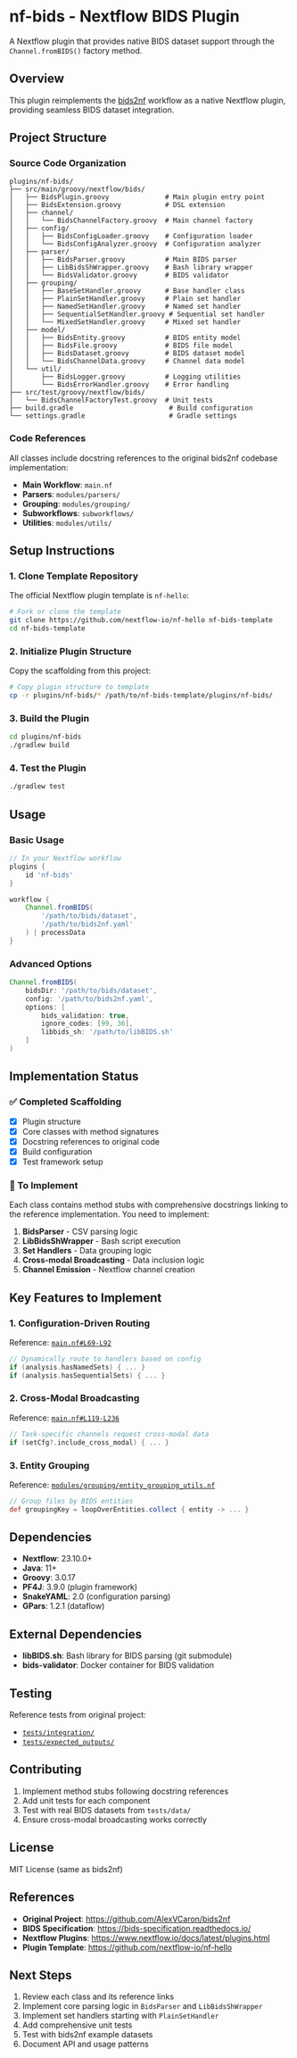 # nf-bids - Nextflow BIDS Plugin

A Nextflow plugin that provides native BIDS dataset support through the `Channel.fromBIDS()` factory method.

## Overview

This plugin reimplements the [bids2nf](https://github.com/AlexVCaron/bids2nf) workflow as a native Nextflow plugin, providing seamless BIDS dataset integration.

## Project Structure

### Source Code Organization

```
plugins/nf-bids/
├── src/main/groovy/nextflow/bids/
│   ├── BidsPlugin.groovy              # Main plugin entry point
│   ├── BidsExtension.groovy           # DSL extension
│   ├── channel/
│   │   └── BidsChannelFactory.groovy  # Main channel factory
│   ├── config/
│   │   ├── BidsConfigLoader.groovy    # Configuration loader
│   │   └── BidsConfigAnalyzer.groovy  # Configuration analyzer
│   ├── parser/
│   │   ├── BidsParser.groovy          # Main BIDS parser
│   │   ├── LibBidsShWrapper.groovy    # Bash library wrapper
│   │   └── BidsValidator.groovy       # BIDS validator
│   ├── grouping/
│   │   ├── BaseSetHandler.groovy      # Base handler class
│   │   ├── PlainSetHandler.groovy     # Plain set handler
│   │   ├── NamedSetHandler.groovy     # Named set handler
│   │   ├── SequentialSetHandler.groovy # Sequential set handler
│   │   └── MixedSetHandler.groovy     # Mixed set handler
│   ├── model/
│   │   ├── BidsEntity.groovy          # BIDS entity model
│   │   ├── BidsFile.groovy            # BIDS file model
│   │   ├── BidsDataset.groovy         # BIDS dataset model
│   │   └── BidsChannelData.groovy     # Channel data model
│   └── util/
│       ├── BidsLogger.groovy          # Logging utilities
│       └── BidsErrorHandler.groovy    # Error handling
├── src/test/groovy/nextflow/bids/
│   └── BidsChannelFactoryTest.groovy  # Unit tests
├── build.gradle                        # Build configuration
└── settings.gradle                     # Gradle settings
```

### Code References

All classes include docstring references to the original bids2nf codebase implementation:

- **Main Workflow**: `main.nf`
- **Parsers**: `modules/parsers/`
- **Grouping**: `modules/grouping/`
- **Subworkflows**: `subworkflows/`
- **Utilities**: `modules/utils/`

## Setup Instructions

### 1. Clone Template Repository

The official Nextflow plugin template is `nf-hello`:

```bash
# Fork or clone the template
git clone https://github.com/nextflow-io/nf-hello nf-bids-template
cd nf-bids-template
```

### 2. Initialize Plugin Structure

Copy the scaffolding from this project:

```bash
# Copy plugin structure to template
cp -r plugins/nf-bids/* /path/to/nf-bids-template/plugins/nf-bids/
```

### 3. Build the Plugin

```bash
cd plugins/nf-bids
./gradlew build
```

### 4. Test the Plugin

```bash
./gradlew test
```

## Usage

### Basic Usage

```groovy
// In your Nextflow workflow
plugins {
    id 'nf-bids'
}

workflow {
    Channel.fromBIDS(
        '/path/to/bids/dataset',
        '/path/to/bids2nf.yaml'
    ) | processData
}
```

### Advanced Options

```groovy
Channel.fromBIDS(
    bidsDir: '/path/to/bids/dataset',
    config: '/path/to/bids2nf.yaml',
    options: [
        bids_validation: true,
        ignore_codes: [99, 36],
        libbids_sh: '/path/to/libBIDS.sh'
    ]
)
```

## Implementation Status

### ✅ Completed Scaffolding

- [x] Plugin structure
- [x] Core classes with method signatures
- [x] Docstring references to original code
- [x] Build configuration
- [x] Test framework setup

### 🚧 To Implement

Each class contains method stubs with comprehensive docstrings linking to the reference implementation. You need to implement:

1. **BidsParser** - CSV parsing logic
2. **LibBidsShWrapper** - Bash script execution
3. **Set Handlers** - Data grouping logic
4. **Cross-modal Broadcasting** - Data inclusion logic
5. **Channel Emission** - Nextflow channel creation

## Key Features to Implement

### 1. Configuration-Driven Routing

Reference: [`main.nf#L69-L92`](https://github.com/AlexVCaron/bids2nf/blob/main/main.nf#L69-L92)

```groovy
// Dynamically route to handlers based on config
if (analysis.hasNamedSets) { ... }
if (analysis.hasSequentialSets) { ... }
```

### 2. Cross-Modal Broadcasting

Reference: [`main.nf#L119-L236`](https://github.com/AlexVCaron/bids2nf/blob/main/main.nf#L119-L236)

```groovy
// Task-specific channels request cross-modal data
if (setCfg?.include_cross_modal) { ... }
```

### 3. Entity Grouping

Reference: [`modules/grouping/entity_grouping_utils.nf`](https://github.com/AlexVCaron/bids2nf/blob/main/modules/grouping/entity_grouping_utils.nf)

```groovy
// Group files by BIDS entities
def groupingKey = loopOverEntities.collect { entity -> ... }
```

## Dependencies

- **Nextflow**: 23.10.0+
- **Java**: 11+
- **Groovy**: 3.0.17
- **PF4J**: 3.9.0 (plugin framework)
- **SnakeYAML**: 2.0 (configuration parsing)
- **GPars**: 1.2.1 (dataflow)

## External Dependencies

- **libBIDS.sh**: Bash library for BIDS parsing (git submodule)
- **bids-validator**: Docker container for BIDS validation

## Testing

Reference tests from original project:
- [`tests/integration/`](https://github.com/AlexVCaron/bids2nf/tree/main/tests/integration)
- [`tests/expected_outputs/`](https://github.com/AlexVCaron/bids2nf/tree/main/tests/expected_outputs)

## Contributing

1. Implement method stubs following docstring references
2. Add unit tests for each component
3. Test with real BIDS datasets from `tests/data/`
4. Ensure cross-modal broadcasting works correctly

## License

MIT License (same as bids2nf)

## References

- **Original Project**: https://github.com/AlexVCaron/bids2nf
- **BIDS Specification**: https://bids-specification.readthedocs.io/
- **Nextflow Plugins**: https://www.nextflow.io/docs/latest/plugins.html
- **Plugin Template**: https://github.com/nextflow-io/nf-hello

## Next Steps

1. Review each class and its reference links
2. Implement core parsing logic in `BidsParser` and `LibBidsShWrapper`
3. Implement set handlers starting with `PlainSetHandler`
4. Add comprehensive unit tests
5. Test with bids2nf example datasets
6. Document API and usage patterns
